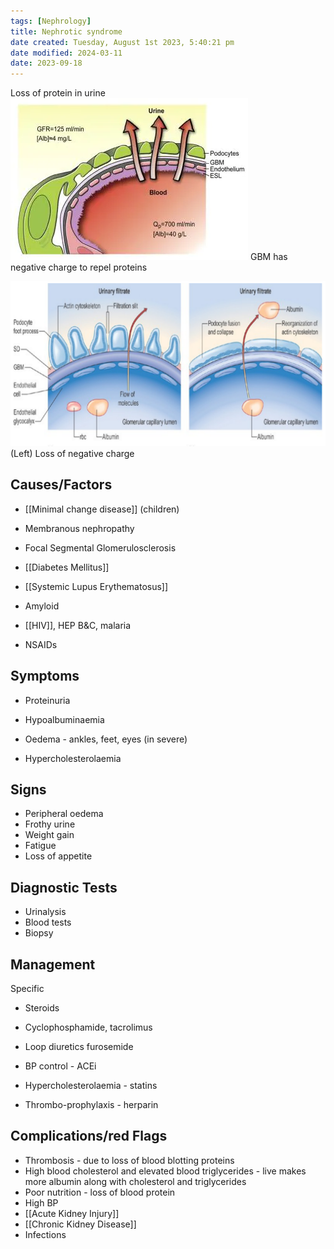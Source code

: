 ```yaml
---
tags: [Nephrology]
title: Nephrotic syndrome
date created: Tuesday, August 1st 2023, 5:40:21 pm
date modified: 2024-03-11
date: 2023-09-18
---
```



Loss of protein in urine
![](z_attachments/VAfMaKP.png)
GBM has negative charge to repel proteins

![|550](z_attachments/550.png)
(Left) Loss of negative charge

## Causes/Factors

- [[Minimal change disease]] (children)
- Membranous nephropathy
- Focal Segmental Glomerulosclerosis
- [[Diabetes Mellitus]]
- [[Systemic Lupus Erythematosus]]
- Amyloid

- [[HIV]], HEP B&C, malaria
- NSAIDs

## Symptoms

- Proteinuria
- Hypoalbuminaemia
- Oedema - ankles, feet, eyes (in severe)

- Hypercholesterolaemia

## Signs

- Peripheral oedema
- Frothy urine
- Weight gain
- Fatigue
- Loss of appetite

## Diagnostic Tests

- Urinalysis
- Blood tests
- Biopsy

## Management

Specific

- Steroids
- Cyclophosphamide, tacrolimus

- Loop diuretics furosemide
- BP control - ACEi
- Hypercholesterolaemia - statins
- Thrombo-prophylaxis - herparin

## Complications/red Flags

- Thrombosis - due to loss of blood blotting proteins
- High blood cholesterol and elevated blood triglycerides - live makes more albumin along with cholesterol and triglycerides
- Poor nutrition - loss of blood protein
- High BP
- [[Acute Kidney Injury]]
- [[Chronic Kidney Disease]]
- Infections
